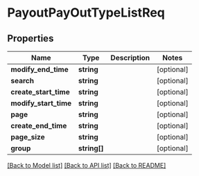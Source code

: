 # PayoutPayOutTypeListReq

## Properties
Name | Type | Description | Notes
------------ | ------------- | ------------- | -------------
**modify_end_time** | **string** |  | [optional] 
**search** | **string** |  | [optional] 
**create_start_time** | **string** |  | [optional] 
**modify_start_time** | **string** |  | [optional] 
**page** | **string** |  | [optional] 
**create_end_time** | **string** |  | [optional] 
**page_size** | **string** |  | [optional] 
**group** | **string[]** |  | [optional] 

[[Back to Model list]](../README.md#documentation-for-models) [[Back to API list]](../README.md#documentation-for-api-endpoints) [[Back to README]](../README.md)


